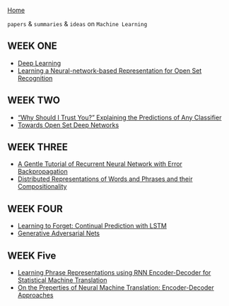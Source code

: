 
[Home](https://clojia.github.io/)

`papers` & `summaries` & `ideas` on `Machine Learning`

## WEEK ONE
- [Deep Learning](https://clojia.github.io/independent_research/2018-08-IR-DL)
- [Learning a Neural-network-based Representation for Open Set Recognition](https://clojia.github.io/independent_research/2018-08-IR-Open-Set-Recognition)

## WEEK TWO
- [“Why Should I Trust You?” Explaining the Predictions of Any Classifier](https://clojia.github.io/independent_research/2018-08-IR-LIME)
- [Towards Open Set Deep Networks](https://clojia.github.io/independent_research/2018-08-IR-Open-Max)

## WEEK THREE
- [A Gentle Tutorial of Recurrent Neural Network with Error Backpropagation](https://clojia.github.io/independent_research/2018-08-IR-RNN-BP)
- [Distributed Representations of Words and Phrases
and their Compositionality](https://clojia.github.io/independent_research/2018-08-IR-Dist-Rep)

## WEEK FOUR
- [Learning to Forget: Continual Prediction with LSTM](https://clojia.github.io/independent_research/2018-09-IR-LSTM)
- [Generative Adversarial Nets](https://clojia.github.io/independent_research/2018-09-IR-GANs)

## WEEK Five
- [Learning Phrase Representations using RNN Encoder-Decoder for Statistical Machine Translation](https://clojia.github.io/independent_research/2018-09-IR-RNN-EnDecoder)
- [On the Preperties of Neural Machine Translation: Encoder-Decoder Approaches](https://clojia.github.io/independent_research/2018-09-IR-grConv)
